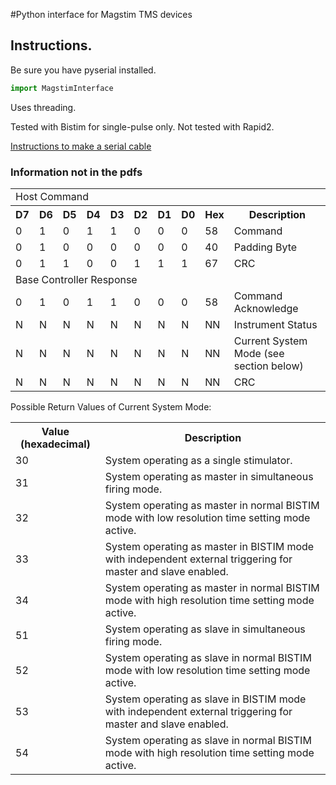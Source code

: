 #Python interface for Magstim TMS devices

## Instructions.
Be sure you have pyserial installed.
```python
import MagstimInterface
```
Uses threading.

Tested with Bistim for single-pulse only. Not tested with Rapid2.

[Instructions to make a serial cable](http://www.psych.usyd.edu.au/tmslab/downloads/SerialCable_and_Rapid2Toolbox_v1.pdf)

### Information not in the pdfs


<table>
<tr><td colspan="10">Host Command</td></tr>
<tr><th>D7</th><th>D6</th><th>D5</th><th>D4</th><th>D3</th><th>D2</th><th>D1</th><th>D0</th><th>Hex</th><th>Description</th></tr>
<tr><td>0</td><td>1</td><td>0</td><td>1</td><td>1</td><td>0</td><td>0</td><td>0</td><td>58</td><td>Command</td></tr>
<tr><td>0</td><td>1</td><td>0</td><td>0</td><td>0</td><td>0</td><td>0</td><td>0</td><td>40</td><td>Padding Byte</td></tr>
<tr><td>0</td><td>1</td><td>1</td><td>0</td><td>0</td><td>1</td><td>1</td><td>1</td><td>67</td><td>CRC</td></tr>
<tr><td colspan="10">Base Controller Response</td></tr>
<tr><td>0</td><td>1</td><td>0</td><td>1</td><td>1</td><td>0</td><td>0</td><td>0</td><td>58</td><td>Command Acknowledge</td></tr>
<tr><td>N</td><td>N</td><td>N</td><td>N</td><td>N</td><td>N</td><td>N</td><td>N</td><td>NN</td><td>Instrument Status</td></tr>
<tr><td>N</td><td>N</td><td>N</td><td>N</td><td>N</td><td>N</td><td>N</td><td>N</td><td>NN</td><td>Current System Mode (see section below)</td></tr>
<tr><td>N</td><td>N</td><td>N</td><td>N</td><td>N</td><td>N</td><td>N</td><td>N</td><td>NN</td><td>CRC</td></tr>
</table>

Possible Return Values of Current System Mode:

<table>
<tr><th>Value (hexadecimal)</th><th>Description</th></tr>
<tr><td>30</td><td>System operating as a single stimulator.</td></tr>
<tr><td>31</td><td>System operating as master in simultaneous firing mode.</td></tr>
<tr><td>32</td><td>System operating as master in normal BISTIM mode with low resolution time setting mode active.</td></tr>
<tr><td>33</td><td>System operating as master in BISTIM mode with independent external triggering for master and slave enabled.</td></tr>
<tr><td>34</td><td>System operating as master in normal BISTIM mode with high resolution time setting mode active.</td></tr>
<tr><td>51</td><td>System operating as slave in simultaneous firing mode.</td></tr>
<tr><td>52</td><td>System operating as slave in normal BISTIM mode with low resolution time setting mode active.</td></tr>
<tr><td>53</td><td>System operating as slave in BISTIM mode with independent external triggering for master and slave enabled.</td></tr>
<tr><td>54</td><td>System operating as slave in normal BISTIM mode with high resolution time setting mode active.</td></tr>
</table>